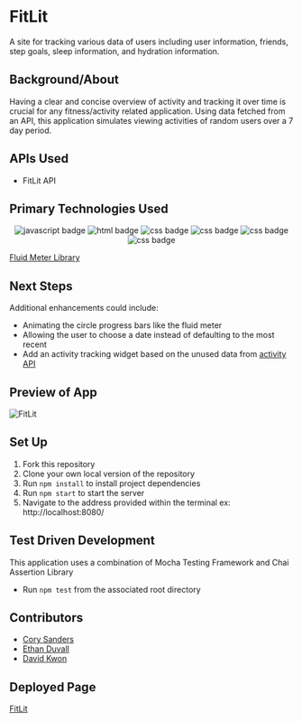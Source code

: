 # FitLit 

A site for tracking various data of users including user information, friends, step goals, sleep information, and hydration information.

## Background/About

Having a clear and concise overview of activity and tracking it over time is crucial for any fitness/activity related application. Using data fetched from an API, this application simulates viewing activities of random users over a 7 day period.

## APIs Used

- FitLit API

## Primary Technologies Used

<div align="center">
    <img src="https://img.shields.io/badge/JavaScript-E8D44D?style=for-the-badge&logo=javascript&logoColor=fff" alt="javascript badge">
    <img src="https://img.shields.io/badge/HTML5-E34F26?logo=html5&logoColor=fff&style=for-the-badge" alt="html badge">
    <img src="https://img.shields.io/badge/CSS3-1572B6?logo=css3&logoColor=fff&style=for-the-badge" alt="css badge">
    <img src="https://img.shields.io/badge/Webpack-8ACEF1?style=for-the-badge&logo=webpack&logoColor=fff" alt="css badge">
    <img src="https://img.shields.io/badge/Mocha-886446?style=for-the-badge&logo=mocha&logoColor=fff" alt="css badge">
    <img src="https://img.shields.io/badge/Chai-980B05?style=for-the-badge&logo=chai&logoColor=fff" alt="css badge">
</div>

[Fluid Meter Library](https://github.com/aarcoraci/fluid-meter)

## Next Steps

Additional enhancements could include:
- Animating the circle progress bars like the fluid meter
- Allowing the user to choose a date instead of defaulting to the most recent
- Add an activity tracking widget based on the unused data from [activity API](https://fitlit-api.herokuapp.com/api/v1/activity)

## Preview of App

![FitLit](https://github.com/corysanders3/fitlit/assets/41808895/be8f729b-8e11-471d-9d27-c3bb937d09f1)

## Set Up

1. Fork this repository
2. Clone your own local version of the repository
3. Run `npm install` to install project dependencies
4. Run `npm start` to start the server
5. Navigate to the address provided within the terminal ex: http://localhost:8080/

## Test Driven Development

This application uses a combination of Mocha Testing Framework and Chai Assertion Library
- Run `npm test` from the associated root directory

## Contributors

- [Cory Sanders](https://github.com/corysanders3)
- [Ethan Duvall](https://github.com/Eduvall23)
- [David Kwon](https://github.com/dkwon1223)

## Deployed Page

[FitLit](https://corysanders3.github.io/fitlit/)
